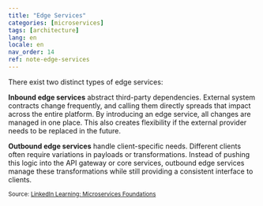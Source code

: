 ```yaml
---
title: "Edge Services"
categories: [microservices]
tags: [architecture]
lang: en
locale: en
nav_order: 14
ref: note-edge-services
---
```

There exist two distinct types of edge services:

**Inbound edge services** abstract third-party dependencies. External system contracts change frequently, and calling them directly spreads that impact across the entire platform. By introducing an edge service, all changes are managed in one place. This also creates flexibility if the external provider needs to be replaced in the future.

**Outbound edge services** handle client-specific needs. Different clients often require variations in payloads or transformations. Instead of pushing this logic into the API gateway or core services, outbound edge services manage these transformations while still providing a consistent interface to clients.

<small> Source: [LinkedIn Learning: Microservices Foundations](https://www.linkedin.com/learning/microservices-foundations-23469069?contextUrn=urn%3Ali%3AlyndaLearningPath%3A645bcd56498e6459e79b3c71&u=57075649)</small>